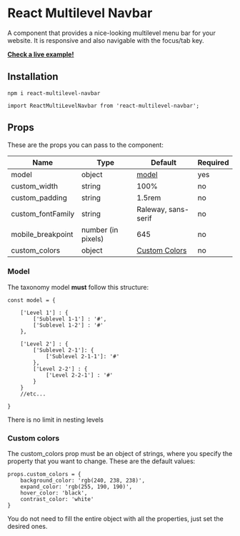 # React Multilevel Navbar

A component that provides a nice-looking multilevel menu bar for your website. It is responsive and also navigable with the focus/tab key.

[**Check a live example!**](https://react-multilevel-navbar.netlify.app/ "**Check a live example!**")


## Installation

`npm i react-multilevel-navbar`

	import ReactMultiLevelNavbar from 'react-multilevel-navbar';


## Props
These are the props you can pass to the component:

|  Name | Type  | Default  | Required  |
| ------------ | ------------ | ------------ | ------------ |
| model  | object  | [model](#model)  | yes |
| custom_width  | string  | 100%  | no|
|  custom_padding | string  | 1.5rem  | no  |
|  custom_fontFamily | string  | Raleway, sans-serif  | no  |
| mobile_breakpoint  |  number (in pixels) | 645  | no  |
| custom_colors  | object  | [Custom Colors](#custom-colors)  |  no |


### Model
The taxonomy model **must** follow this structure:

    const model = {
    
        ['Level 1'] : {
            ['Sublevel 1-1'] : '#',
            ['Sublevel 1-2'] : '#'
        },
    
        ['Level 2'] : {
            ['Sublevel 2-1']: {
                ['Sublevel 2-1-1']: '#'
            },
            ['Level 2-2'] : {
                ['Level 2-2-1'] : '#'
            }
        }
    	//etc...
		
    }

There is no limit in nesting levels

### Custom colors
The custom_colors prop must be an object of strings, where you specify the property that you want to change. These are the default values:

    props.custom_colors = {
    	background_color: 'rgb(240, 238, 238)',
    	expand_color: 'rgb(255, 190, 190)',
    	hover_color: 'black',
    	contrast_color: 'white'
    }

You do not need to fill the entire object with all the properties, just set the desired ones.
